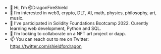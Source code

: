 - 👋 Hi, I’m @DragonFireShield
- 👀 I’m interested in web3, crypto, DLT, AI, math, physics, philosophy, art, music.
- 🌱 I’ve participated in Solidity Foundations Bootcamp 2022. Curently learning web development, Python and SQL.
- 💞️ I’m looking to collaborate on a NFT art project or dapp.
- 📫 You can reach out to me on Twitter: https://twitter.com/shieldfordragon

<!---
DragonFireShield/DragonFireShield is a ✨ special ✨ repository because its `README.md` (this file) appears on your GitHub profile.
You can click the Preview link to take a look at your changes.
--->
